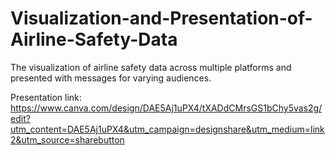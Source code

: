 # Visualization-and-Presentation-of-Airline-Safety-Data

The visualization of airline safety data across multiple platforms and presented with messages for varying audiences.

Presentation link: https://www.canva.com/design/DAE5Aj1uPX4/tXADdCMrsGS1bChy5vas2g/edit?utm_content=DAE5Aj1uPX4&utm_campaign=designshare&utm_medium=link2&utm_source=sharebutton
